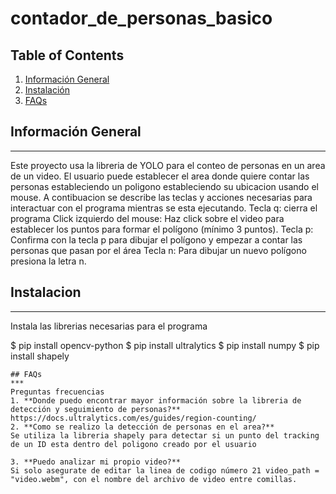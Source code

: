# contador_de_personas_basico

## Table of Contents
1. [Información General](#general-info)
2. [Instalación](#installation)
4. [FAQs](#faqs)
## Información General
***
Este proyecto usa la libreria de YOLO para el conteo de personas en un area de un video. El usuario puede establecer el area donde quiere contar las personas estableciendo un poligono estableciendo su ubicacion usando el mouse. A contibuacion se describe las teclas y acciones necesarias para interactuar con el programa mientras se esta ejecutando. 
Tecla q: cierra el programa
Click izquierdo del mouse: Haz click sobre el video para establecer los puntos para formar el polígono (mínimo 3 puntos).
Tecla p: Confirma con la tecla p para dibujar el polígono y empezar a contar las personas que pasan por el área
Tecla n: Para dibujar un nuevo polígono presiona la letra n.

## Instalacion
***
Instala las librerias necesarias para el programa 

$ pip install opencv-python
$ pip install ultralytics
$ pip install numpy
$ pip install shapely
```
## FAQs
***
Preguntas frecuencias
1. **Donde puedo encontrar mayor información sobre la libreria de detección y seguimiento de personas?**
https://docs.ultralytics.com/es/guides/region-counting/
2. **Como se realizo la detección de personas en el area?** 
Se utiliza la libreria shapely para detectar si un punto del tracking de un ID esta dentro del poligono creado por el usuario

3. **Puedo analizar mi propio video?**
Si solo asegurate de editar la linea de codigo número 21 video_path = "video.webm", con el nombre del archivo de video entre comillas. 

